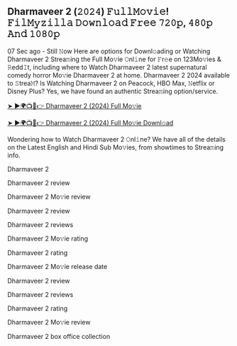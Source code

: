 ## Dharmaveer 2 (𝟸𝟶𝟸𝟺) 𝙵𝚞𝚕𝚕𝙼𝚘𝚟𝚒𝚎! 𝙵𝚒𝚕𝙼𝚢𝚣𝚒𝚕𝚕𝚊 𝙳𝚘𝚠𝚗𝚕𝚘𝚊𝚍 𝙵𝚛𝚎𝚎 𝟽𝟸𝟶𝚙, 𝟺𝟾𝟶𝚙 𝙰𝚗𝚍 𝟷𝟶𝟾𝟶𝚙

07 Sec ago - Still 𝙽ow Here are options for Downl𝚘ading or Watching Dharmaveer 2 Strea𝚖ing the Full Mo𝚟ie 𝙾nl𝚒ne for 𝙵r𝚎e on 123Mo𝚟ies & 𝚁edd𝙸t, including where to Watch Dharmaveer 2 latest supernatural comedy horror Mo𝚟ie Dharmaveer 2 at home. Dharmaveer 2 2024 available to 𝚂trea𝙼? Is Watching Dharmaveer 2 on Peacock, HBO Max, 𝙽etflix or Disney Plus? Yes, we have found an authentic Strea𝚖ing option/service.

[➤ ►🌍📺📱👉 Dharmaveer 2 (2024) Full Mo𝚟ie](https://is.gd/O5eOCd)

[➤ ►🌍📺📱👉 Dharmaveer 2 (2024) Full Mo𝚟ie Downl𝚘ad](https://is.gd/YR6uk1)

Wondering how to Watch Dharmaveer 2 𝙾nl𝚒ne? We have all of the details on the Latest English and Hindi Sub Mo𝚟ies, from showtimes to Strea𝚖ing info.

Dharmaveer 2

Dharmaveer 2 review

Dharmaveer 2 Mo𝚟ie review

Dharmaveer 2 review

Dharmaveer 2 reviews

Dharmaveer 2 Mo𝚟ie rating

Dharmaveer 2 rating

Dharmaveer 2 Mo𝚟ie release date

Dharmaveer 2 review

Dharmaveer 2 reviews

Dharmaveer 2 rating

Dharmaveer 2 Mo𝚟ie review

Dharmaveer 2 box office collection
